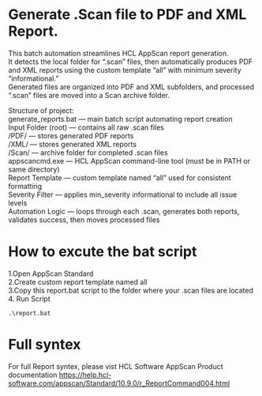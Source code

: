 # Generate .Scan file to PDF and XML Report.
This batch automation streamlines HCL AppScan report generation.<br>
It detects the local folder for “.scan” files, then automatically produces PDF and XML reports using the custom template “all” with minimum severity “informational.”<br>
Generated files are organized into PDF and XML subfolders, and processed “.scan” files are moved into a Scan archive folder.

Structure of project:<br>
generate_reports.bat — main batch script automating report creation<br>
Input Folder (root) — contains all raw .scan files<br>
/PDF/ — stores generated PDF reports<br>
/XML/ — stores generated XML reports<br>
/Scan/ — archive folder for completed .scan files<br>
appscancmd.exe — HCL AppScan command-line tool (must be in PATH or same directory)<br>
Report Template — custom template named “all” used for consistent formatting<br>
Severity Filter — applies min_severity informational to include all issue levels<br>
Automation Logic — loops through each .scan, generates both reports, validates success, then moves processed files<br>

# How to excute the bat script
1.Open AppScan Standard<br>
2.Create custom report template named all<br>
3.Copy this report.bat script to the folder where your .scan files are located
4. Run Script<br>
```
.\report.bat
```

# Full syntex
For full Report syntex, please vist HCL Software AppScan Product documentation
https://help.hcl-software.com/appscan/Standard/10.9.0/r_ReportCommand004.html

